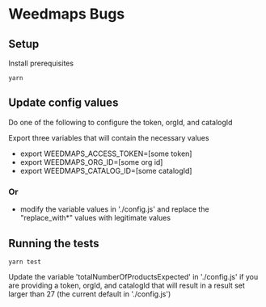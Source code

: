 # Weedmaps Bugs

## Setup

Install prerequisites

```
yarn 
```

## Update config values

Do one of the following to configure the token, orgId, and catalogId

  Export three variables that will contain the necessary values

  * export WEEDMAPS_ACCESS_TOKEN=[some token]
  * export WEEDMAPS_ORG_ID=[some org id]
  * export WEEDMAPS_CATALOG_ID=[some catalogId]

### Or 

  * modify the variable values in './config.js' and replace the "replace_with*" values with legitimate values

## Running the tests

```
yarn test
```

Update the variable 'totalNumberOfProductsExpected' in './config.js' if you are providing a token, orgId, and catalogId that will result in a result set larger than 27 (the current default in './config.js')

